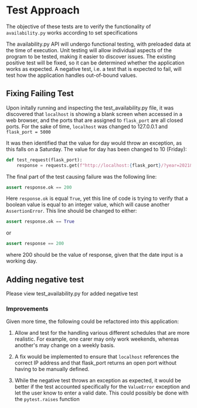 # Test Approach
The objective of these tests are to verify the functionality of `availability.py` works according to set specifications

The availability.py API will undergo functional testing, with preloaded data at the time of execution. Unit testing will allow individual aspects of the program to be tested, making it easier to discover issues.
The existing positive test will be fixed, so it can be determined whether the application works as expected. A negative test, i.e. a test that is expected to fail, will test how the application handles out-of-bound values.


## Fixing Failing Test
Upon initally running and inspecting the test_availability.py file, it was discovered that `localhost` is showing a blank screen when accessed in a web browser, and the ports that are assigned to `flask_port` are all closed ports. For the sake of time, `localhost` was changed to 127.0.0.1 and `flask_port = 5000`

It was then identified that the value for day would throw an exception, as this falls on a Saturday. The value for day has been changed to 10 (Friday):

``` python
def test_request(flask_port):
    response = requests.get(f"http://localhost:{flask_port}/?year=2021&month=12&day=10")
```


The final part of the test causing failure was the following line:

```python
assert response.ok == 200
```
Here `response.ok` is equal `True`, yet this line of code is trying to verify that a boolean value is equal to an integer value, which will cause another `AssertionError`. This line should be changed to either:

```python
assert response.ok == True
```

or

```python
assert response == 200
```

where 200 should be the value of response, given that the date input is a working day.

## Adding negative test
Please view test_availability.py for added negative test

### Improvements
Given more time, the following could be refactored into this application:

 1. Allow and test for the handling various different schedules that are more realistic. For example, one carer may only work weekends, whereas another's may change on a weekly basis.

 1. A fix would be implemented to ensure that `localhost` references the correct IP address and that flask_port returns an open port without having to be manually defined.

 1. While the negative test throws an exception as expected, it would be better if the test accounted specifically for the `ValueError` exception and let the user know to enter a valid date. This could possibly be done with the `pytest.raises` function
